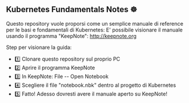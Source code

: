 ## Kubernetes Fundamentals Notes ☸️


Questo repository vuole proporsi come un semplice manuale di reference per le basi e fondamentali di Kubernetes:
E' possibile visionare il manuale usando il programma "KeepNote": http://keepnote.org

Step per visionare la guida:
- 1️⃣ Clonare questo repository sul proprio PC
- 2️⃣ Aprire il programma KeepNote
- 3️⃣ In KeepNote: File -- Open Notebook
- 4️⃣ Scegliere il file "notebook.nbk" dentro al progetto di Kubernetes
- 5️⃣ Fatto! Adesso dovresti avere il manuale aperto su KeepNote!

